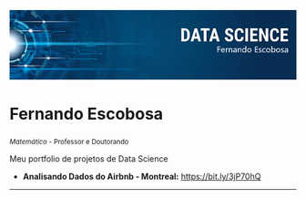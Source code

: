 <!---
[![author](https://img.shields.io/badge/author-carlosfab-red.svg)](https://www.linkedin.com/in/carlosfab) [![](https://img.shields.io/badge/python-3.7+-blue.svg)](https://www.python.org/downloads/release/python-365/) [![GPLv3 license](https://img.shields.io/badge/License-GPLv3-blue.svg)](http://perso.crans.org/besson/LICENSE.html) [![contributions welcome](https://img.shields.io/badge/contributions-welcome-brightgreen.svg?style=flat)](https://github.com/carlosfab/data_science/issues)
--->

<p align="center">
  <img src="banner.png" >
</p>

# Fernando Escobosa
<sub>*Matemático* - Professor e Doutorando</sub>

Meu portfolio de projetos de Data Science
* **Analisando Dados do Airbnb - Montreal:** https://bit.ly/3jP70hQ

<!---
**Links:**
* [Blog](http://sigmoidal.ai)
* [LinkedIn](https://www.linkedin.com/in/carlosfab)
* [Medium](https://www.medium.com) 
--->

<!---
## Projetos:
Veja os tutoriais publicados do Sigmoidal:
* **Como usar o Histograma para Data Science:** https://bit.ly/2L2cMwy
* **Como Implementar Regressão Linear com Python:** https://bit.ly/2Li5pzY
* **Data Science: Investigando o naufrágio do Titanic:** https://bit.ly/2Ubr5SH
* **Como Tratar Dados Ausentes com Pandas:** https://bit.ly/31KWSMN
* **XGBoost: aprenda este algoritmo de Machine Learning em Python:** https://bit.ly/2UbRhws
* **Como criar uma Wordcloud em Python:** https://bit.ly/2OxsphM
* **Como lidar com dados desbalanceados:** https://bit.ly/2ZlaNsV 
--->


---



